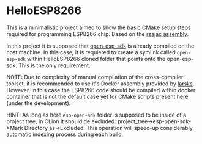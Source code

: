 # HelloESP8266
This is a minimalistic project aimed to show the basic CMake setup steps required for programming ESP8266 chip.
Based on the [rzajac assembly](https://github.com/rzajac/esp-dev-env.git). 

In this project it is supposed that [open-esp-sdk](https://github.com/pfalcon/esp-open-sdk) is already compiled on the host machine. In this case, it is requiered to create a symlink called `open-esp-sdk` within HelloESP8266 cloned folder that points onto the open-esp-sdk. This is the only requirement.


NOTE: Due to complexity of manual compilation of the cross-compiler toolset, it is recommended to use it's Docker assembly provided by [larsks](https://hub.docker.com/r/larsks/esp-open-sdk/dockerfile). However, in this case the ESP8266 code should be compiled within docker container that is not the default case yet for CMake scripts present here (under the development).


HINT:
As long as here `esp-open-sdk` folder is supposed to be inside of a project tree, in CLion it should de excluded:
project_tree->esp-open-sdk->Mark Directory as->Excluded. This operation will speed-up considerably automatic indexing process during each build.
